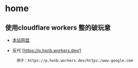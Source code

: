 # home

## 使用cloudflare workers 整的破玩意
* [本站网盘](https://w.hxnb.workers.dev
)
* 反代 [https://p.hxnb.workers.dev/]
    
        例子：https://p.hxnb.workers.dev/https:/www.google.com